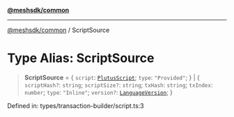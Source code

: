 [**@meshsdk/common**](../README.md)

***

[@meshsdk/common](../globals.md) / ScriptSource

# Type Alias: ScriptSource

> **ScriptSource** = \{ `script`: [`PlutusScript`](PlutusScript.md); `type`: `"Provided"`; \} \| \{ `scriptHash?`: `string`; `scriptSize?`: `string`; `txHash`: `string`; `txIndex`: `number`; `type`: `"Inline"`; `version?`: [`LanguageVersion`](LanguageVersion.md); \}

Defined in: types/transaction-builder/script.ts:3
